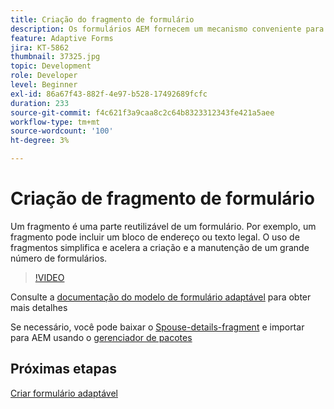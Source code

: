 ```yaml
---
title: Criação do fragmento de formulário
description: Os formulários AEM fornecem um mecanismo conveniente para criar segmentos de formulários, como um painel ou um grupo de campos, somente uma vez e reutilizá-los em formulários adaptáveis.
feature: Adaptive Forms
jira: KT-5862
thumbnail: 37325.jpg
topic: Development
role: Developer
level: Beginner
exl-id: 86a67f43-882f-4e97-b528-17492689fcfc
duration: 233
source-git-commit: f4c621f3a9caa8c2c64b8323312343fe421a5aee
workflow-type: tm+mt
source-wordcount: '100'
ht-degree: 3%

---
```


# Criação de fragmento de formulário

Um fragmento é uma parte reutilizável de um formulário. Por exemplo, um fragmento pode incluir um bloco de endereço ou texto legal. O uso de fragmentos simplifica e acelera a criação e a manutenção de um grande número de formulários.


>[!VIDEO](https://video.tv.adobe.com/v/37325?quality=12&learn=on)



Consulte a [documentação do modelo de formulário adaptável](https://experienceleague.adobe.com/docs/experience-manager-65/forms/adaptive-forms-basic-authoring/adaptive-form-fragments.html?lang=pt-BR) para obter mais detalhes

Se necessário, você pode baixar o [Spouse-details-fragment](assets/spouse-details-fragment.zip) e importar para AEM usando o [gerenciador de pacotes](http://localhost:4502/crx/packmgr/index.jsp)

## Próximas etapas

[Criar formulário adaptável](./create-adaptive-form.md)
